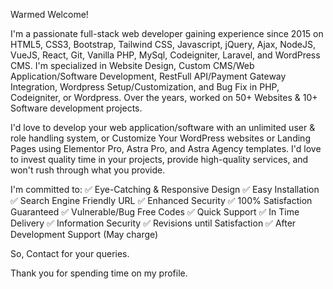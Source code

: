 Warmed Welcome!

I'm a passionate full-stack web developer gaining experience since 2015 on HTML5, CSS3, Bootstrap, Tailwind CSS, Javascript, jQuery, Ajax, NodeJS, VueJS, React, Git, Vanilla PHP, MySql, Codeigniter, Laravel, and WordPress CMS. I'm specialized in Website Design, Custom CMS/Web Application/Software Development, RestFull API/Payment Gateway Integration, Wordpress Setup/Customization, and Bug Fix in PHP, Codeigniter, or Wordpress. Over the years, worked on 50+ Websites & 10+ Software development projects.

I'd love to develop your web application/software with an unlimited user & role handling system, or Customize Your WordPress websites or Landing Pages using Elementor Pro, Astra Pro, and Astra Agency templates. I'd love to invest quality time in your projects, provide high-quality services, and won't rush through what you provide.

I'm committed to:
✅ Eye-Catching & Responsive Design
✅ Easy Installation
✅ Search Engine Friendly URL
✅ Enhanced Security
✅ 100% Satisfaction Guaranteed
✅ Vulnerable/Bug Free Codes
✅ Quick Support
✅ In Time Delivery
✅ Information Security
✅ Revisions until Satisfaction
✅ After Development Support (May charge)

So, Contact for your queries.

Thank you for spending time on my profile.
